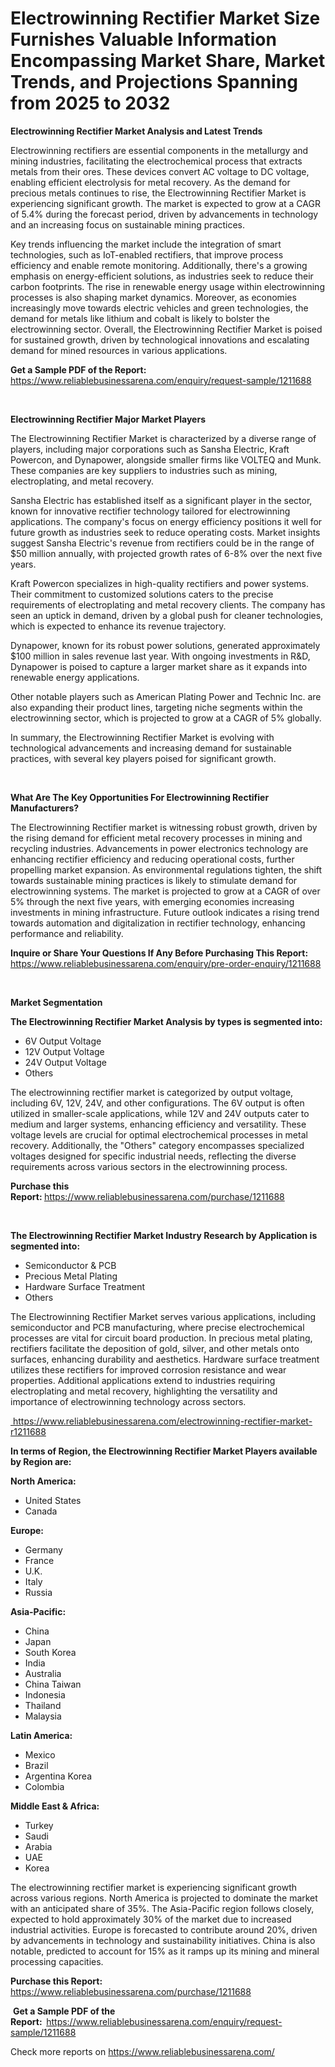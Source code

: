 <p><h1>Electrowinning Rectifier Market Size Furnishes Valuable Information Encompassing Market Share, Market Trends, and Projections Spanning from 2025 to 2032</h1></p><p><strong>Electrowinning Rectifier Market Analysis and Latest Trends</strong></p>
<p><p>Electrowinning rectifiers are essential components in the metallurgy and mining industries, facilitating the electrochemical process that extracts metals from their ores. These devices convert AC voltage to DC voltage, enabling efficient electrolysis for metal recovery. As the demand for precious metals continues to rise, the Electrowinning Rectifier Market is experiencing significant growth. The market is expected to grow at a CAGR of 5.4% during the forecast period, driven by advancements in technology and an increasing focus on sustainable mining practices.</p><p>Key trends influencing the market include the integration of smart technologies, such as IoT-enabled rectifiers, that improve process efficiency and enable remote monitoring. Additionally, there's a growing emphasis on energy-efficient solutions, as industries seek to reduce their carbon footprints. The rise in renewable energy usage within electrowinning processes is also shaping market dynamics. Moreover, as economies increasingly move towards electric vehicles and green technologies, the demand for metals like lithium and cobalt is likely to bolster the electrowinning sector. Overall, the Electrowinning Rectifier Market is poised for sustained growth, driven by technological innovations and escalating demand for mined resources in various applications.</p></p>
<p><strong>Get a Sample PDF of the Report:&nbsp;</strong> <a href="https://www.reliablebusinessarena.com/enquiry/request-sample/1211688?utm_campaign=3010&utm_medium=2&utm_source=Github&utm_content=ia&utm_term=24032025&utm_id=electrowinning-rectifier">https://www.reliablebusinessarena.com/enquiry/request-sample/1211688</a></p>
<p>&nbsp;</p>
<p><strong>Electrowinning Rectifier Major Market Players</strong></p>
<p><p>The Electrowinning Rectifier Market is characterized by a diverse range of players, including major corporations such as Sansha Electric, Kraft Powercon, and Dynapower, alongside smaller firms like VOLTEQ and Munk. These companies are key suppliers to industries such as mining, electroplating, and metal recovery.</p><p>Sansha Electric has established itself as a significant player in the sector, known for innovative rectifier technology tailored for electrowinning applications. The company's focus on energy efficiency positions it well for future growth as industries seek to reduce operating costs. Market insights suggest Sansha Electric's revenue from rectifiers could be in the range of $50 million annually, with projected growth rates of 6-8% over the next five years.</p><p>Kraft Powercon specializes in high-quality rectifiers and power systems. Their commitment to customized solutions caters to the precise requirements of electroplating and metal recovery clients. The company has seen an uptick in demand, driven by a global push for cleaner technologies, which is expected to enhance its revenue trajectory.</p><p>Dynapower, known for its robust power solutions, generated approximately $100 million in sales revenue last year. With ongoing investments in R&D, Dynapower is poised to capture a larger market share as it expands into renewable energy applications.</p><p>Other notable players such as American Plating Power and Technic Inc. are also expanding their product lines, targeting niche segments within the electrowinning sector, which is projected to grow at a CAGR of 5% globally.</p><p>In summary, the Electrowinning Rectifier Market is evolving with technological advancements and increasing demand for sustainable practices, with several key players poised for significant growth.</p></p>
<p>&nbsp;</p>
<p><strong>What Are The Key Opportunities For Electrowinning Rectifier Manufacturers?</strong></p>
<p><p>The Electrowinning Rectifier market is witnessing robust growth, driven by the rising demand for efficient metal recovery processes in mining and recycling industries. Advancements in power electronics technology are enhancing rectifier efficiency and reducing operational costs, further propelling market expansion. As environmental regulations tighten, the shift towards sustainable mining practices is likely to stimulate demand for electrowinning systems. The market is projected to grow at a CAGR of over 5% through the next five years, with emerging economies increasing investments in mining infrastructure. Future outlook indicates a rising trend towards automation and digitalization in rectifier technology, enhancing performance and reliability.</p></p>
<p><strong>Inquire or Share Your Questions If Any Before Purchasing This Report:</strong> <a href="https://www.reliablebusinessarena.com/enquiry/pre-order-enquiry/1211688?utm_campaign=3010&utm_medium=2&utm_source=Github&utm_content=ia&utm_term=24032025&utm_id=electrowinning-rectifier">https://www.reliablebusinessarena.com/enquiry/pre-order-enquiry/1211688</a></p>
<p>&nbsp;</p>
<p><strong>Market Segmentation</strong></p>
<p><strong>The Electrowinning Rectifier Market Analysis by types is segmented into:</strong></p>
<p><ul><li>6V Output Voltage</li><li>12V Output Voltage</li><li>24V Output Voltage</li><li>Others</li></ul></p>
<p><p>The electrowinning rectifier market is categorized by output voltage, including 6V, 12V, 24V, and other configurations. The 6V output is often utilized in smaller-scale applications, while 12V and 24V outputs cater to medium and larger systems, enhancing efficiency and versatility. These voltage levels are crucial for optimal electrochemical processes in metal recovery. Additionally, the "Others" category encompasses specialized voltages designed for specific industrial needs, reflecting the diverse requirements across various sectors in the electrowinning process.</p></p>
<p><strong>Purchase this Report:&nbsp;</strong><a href="https://www.reliablebusinessarena.com/purchase/1211688?utm_campaign=3010&utm_medium=2&utm_source=Github&utm_content=ia&utm_term=24032025&utm_id=electrowinning-rectifier">https://www.reliablebusinessarena.com/purchase/1211688</a></p>
<p>&nbsp;</p>
<p><strong>The Electrowinning Rectifier Market Industry Research by Application is segmented into:</strong></p>
<p><ul><li>Semiconductor & PCB</li><li>Precious Metal Plating</li><li>Hardware Surface Treatment</li><li>Others</li></ul></p>
<p><p>The Electrowinning Rectifier Market serves various applications, including semiconductor and PCB manufacturing, where precise electrochemical processes are vital for circuit board production. In precious metal plating, rectifiers facilitate the deposition of gold, silver, and other metals onto surfaces, enhancing durability and aesthetics. Hardware surface treatment utilizes these rectifiers for improved corrosion resistance and wear properties. Additional applications extend to industries requiring electroplating and metal recovery, highlighting the versatility and importance of electrowinning technology across sectors.</p></p>
<p><a href="https://www.reliablebusinessarena.com/electrowinning-rectifier-market-r1211688?utm_campaign=3010&utm_medium=2&utm_source=Github&utm_content=ia&utm_term=24032025&utm_id=electrowinning-rectifier">&nbsp;https://www.reliablebusinessarena.com/electrowinning-rectifier-market-r1211688</a></p>
<p><strong>In terms of Region, the Electrowinning Rectifier Market Players available by Region are:</strong></p>
<p>
    <p> <strong> North America: </strong>
        <ul>
            <li>United States</li>
            <li>Canada</li>
        </ul>
        </p> 
    <p> <strong> Europe: </strong>
        <ul>
            <li>Germany</li>
            <li>France</li>
            <li>U.K.</li>
            <li>Italy</li>
            <li>Russia</li>
        </ul>
        </p> 
    <p> <strong> Asia-Pacific: </strong>
        <ul>
            <li>China</li>
            <li>Japan</li>
            <li>South Korea</li>
            <li>India</li>
            <li>Australia</li>
            <li>China Taiwan</li>
            <li>Indonesia</li>
            <li>Thailand</li>
            <li>Malaysia</li>
        </ul>
        </p> 
    <p> <strong> Latin America: </strong>
        <ul>
            <li>Mexico</li>
            <li>Brazil</li>
            <li>Argentina Korea</li>
            <li>Colombia</li>
        </ul>
        </p> 
    <p> <strong> Middle East & Africa: </strong>
        <ul>
            <li>Turkey</li>
            <li>Saudi</li>
            <li>Arabia</li>
            <li>UAE</li>
            <li>Korea</li>
        </ul>
    </p>
    </p>
<p><p>The electrowinning rectifier market is experiencing significant growth across various regions. North America is projected to dominate the market with an anticipated share of 35%. The Asia-Pacific region follows closely, expected to hold approximately 30% of the market due to increased industrial activities. Europe is forecasted to contribute around 20%, driven by advancements in technology and sustainability initiatives. China is also notable, predicted to account for 15% as it ramps up its mining and mineral processing capacities.</p></p>
<p><strong>Purchase this Report: </strong><a href="https://www.reliablebusinessarena.com/purchase/1211688?utm_campaign=3010&utm_medium=2&utm_source=Github&utm_content=ia&utm_term=24032025&utm_id=electrowinning-rectifier">https://www.reliablebusinessarena.com/purchase/1211688</a></p>
<p>&nbsp;<strong>Get a Sample PDF of the Report:&nbsp;&nbsp;</strong><a href="https://www.reliablebusinessarena.com/enquiry/request-sample/1211688?utm_campaign=3010&utm_medium=2&utm_source=Github&utm_content=ia&utm_term=24032025&utm_id=electrowinning-rectifier">https://www.reliablebusinessarena.com/enquiry/request-sample/1211688</a></p>
<p><strong></strong></p>
<p>Check more reports on <a href="https://www.reliablebusinessarena.com/?utm_campaign=3010&utm_medium=2&utm_source=Github&utm_content=ia&utm_term=24032025&utm_id=electrowinning-rectifier">https://www.reliablebusinessarena.com/</a></p>